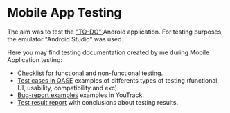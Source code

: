 # Mobile App Testing

The aim was to test the <a href="https://drive.google.com/file/d/1IkqWnm6z293ETG0MdveKTjrsrWd7WQHz/view?usp=sharing"> "TO-DO" </a> Android application. For testing purposes, the emulator "Android Studio" was used. 

Here you may find testing documentation created by me during Mobile Application testing: 
 <ul>
<li>  <a href="https://docs.google.com/spreadsheets/d/150er9eAcSP5NrYyi-KIEtDR7hvuwADqD7-lwANxeiFA/edit?usp=sharing">Checklist</a> for functional and non-functional testing. </li> 
<li>  <a href="https://drive.google.com/file/d/1PSZ8dlhsNzGHPvTjy5ixaDP33mCHwAF-/view?usp=sharing">Test cases in QASE</a> examples of differents types of testing (functional, UI, usability, compatibility and exc). </li> 
<li>  <a href="https://docs.google.com/spreadsheets/d/1ieoAyBzBQQ3IuhAJUcU-XXQ4SHES1vnO/edit?usp=sharing&ouid=112245788194887772433&rtpof=true&sd=true">Bug-report examples</a> examples in YouTrack. </li> 
 <li>  <a href="https://docs.google.com/document/d/1kzZ-WZ7HTSCKbRw_6FAk7cVVFEUkbWBw/edit?usp=sharing&ouid=112245788194887772433&rtpof=true&sd=true">Test result report</a> with conclusions about testing results. </li> 
 
</ul>
